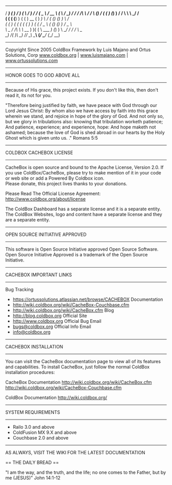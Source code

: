    ____     ____       ____   __    __    _____   ______      ____     __     __  
  / ___)   (    )     / ___) (  \  /  )  / ___/  (_   _ \    / __ \   (_ \   / _) 
 / /       / /\ \    / /      \ (__) /  ( (__      ) (_) )  / /  \ \    \ \_/ /   
( (       ( (__) )  ( (        ) __ (    ) __)     \   _/  ( ()  () )    \   /    
( (        )    (   ( (       ( (  ) )  ( (        /  _ \  ( ()  () )    / _ \    
 \ \___   /  /\  \   \ \___    ) )( (    \ \___   _) (_) )  \ \__/ /   _/ / \ \_  
  \____) /__(  )__\   \____)  /_/  \_\    \____\ (______/    \____/   (__/   \__) 
                                                                                  
********************************************************************************
Copyright Since 2005 ColdBox Framework by Luis Majano and Ortus Solutions, Corp
www.coldbox.org | www.luismajano.com | www.ortussolutions.com
********************************************************************************
HONOR GOES TO GOD ABOVE ALL
********************************************************************************
Because of His grace, this project exists. If you don't like this, then don't read it, its not for you.

"Therefore being justified by faith, we have peace with God through our Lord Jesus Christ:
By whom also we have access by faith into this grace wherein we stand, and rejoice in hope of the glory of God.
And not only so, but we glory in tribulations also: knowing that tribulation worketh patience;
And patience, experience; and experience, hope:
And hope maketh not ashamed; because the love of God is shed abroad in our hearts by the 
Holy Ghost which is given unto us. ." Romans 5:5

********************************************************************************
COLDBOX CACHEBOX LICENSE
********************************************************************************
CacheBox is open source and bound to the Apache License, Version 2.0. If you use ColdBox/CacheBox, 
please try to make mention of it in your code or web site or add a Powered By Coldbox icon.  
Please donate, this project lives thanks to your donations.

Please Read The Official License Agreement:
http://www.coldbox.org/about/license

The ColdBox Dashboard has a separate license and it is a separate entity.
The ColdBox Websites, logo and content have a separate license and they are a separate entity.

********************************************************************************
OPEN SOURCE INITIATIVE APPROVED
********************************************************************************
This software is Open Source Initiative approved Open Source Software.
Open Source Initiative Approved is a trademark of the Open Source Initiative.

********************************************************************************
CACHEBOX IMPORTANT LINKS
********************************************************************************
Bug Tracking
- https://ortussolutions.atlassian.net/browse/CACHEBOX
Documentation
- http://wiki.coldbox.org/wiki/CacheBox-Couchbase.cfm
- http://wiki.coldbox.org/wiki/CacheBox.cfm
Blog
- http://blog.coldbox.org
Official Site
- http://www.coldbox.org
Official Bug Email
- bugs@coldbox.org
Official Info Email
- info@coldbox.org

********************************************************************************
CACHEBOX INSTALLATION
********************************************************************************
You can visit the CacheBox documentation page to view all of its features and 
capabilities.  To install CacheBox, just follow the normal ColdBox installation
procedures:

CacheBox Documentation
http://wiki.coldbox.org/wiki/CacheBox.cfm
http://wiki.coldbox.org/wiki/CacheBox-Couchbase.cfm

ColdBox Documentation
http://wiki.coldbox.org/

********************************************************************************
SYSTEM REQUIREMENTS
********************************************************************************
- Railo 3.0 and above
- ColdFusion MX 9.X and above
- Couchbase 2.0 and above


----

AS ALWAYS, VISIT THE WIKI FOR THE LATEST DOCUMENTATION
 
== THE DAILY BREAD ==

 "I am the way, and the truth, and the life; no one comes to the Father, but by me (JESUS)" John 14:1-12